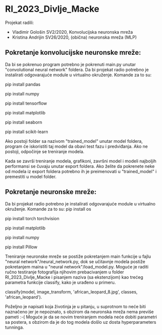 # RI_2023_Divlje_Macke

Projekat radili:
- Vladimir Gološin SV2/2020, Konvolucijska neuronska mreža
- Kristina Andrijin SV26/2020, (obična) neuronska mreža (MLP)

## Pokretanje konvolucijske neuronske mreže:

Da bi se pokrenuo program potrebno je pokrenuti main.py unutar "convolutional neural network" foldera. Da bi projekat radio potrebno je instalirati odgovarajuće module u virtualno okruženje. Komande za to su:

pip install pandas

pip install numpy

pip install tensorflow

pip install matplotlib

pip install seaborn

pip install scikit-learn


Ako postoji folder sa nazivom "trained_model" unutar model foldera, program će iskoristiti taj model da obavi test fazu i predviđanja. Ako ne postoji, odpočinje se treniranje modela.

Kada se završi treniranje modela, grafikoni, završni model i modeli najboljih performansi se čuvaju unutar export foldera. Ako želite da pokrenete neke od modela iz export foldera potrebno ih je preimenovati u "trained_model" i premestiti u model folder.

## Pokretanje neuronske mreže:
Da bi projekat radio potrebno je instalirati odgovarajuće module u virtualno okruženje. Komande za to su:
pip install os

pip install torch torchvision

pip install matplotlib

pip install numpy

pip install Pillow


Treniranje neuronske mreže se postiže pokretanjem main funkcije u fajlu "neural network"/neural_network.py, dok se učitavnje modela postiže pokretanjem maina u "neural network"/load_model.py. Moguće je raditi ručno testiranje fotografija njihovim prebacivanjem u folder RI_2023_Divlje_Macke i pisanjem naziva (sa ekstenzijom) kao trećeg parametra funkcije classify, kako je urađeno u primeru. 

classify(model, image_transform, 'african_leopard_8.jpg', classes, 'african_leopard'). 

Poželjno je napisati koja životinja je u pitanju, u suprotnom to neće biti naznačeno jer je nepoznato, s obzirom da neuronska mreža nema previše pameti :-(
Moguće je da se novim treniranjem modela neće dobiti parametri sa postera, s obzirom da je do tog modela došlo uz dosta hyperparameters tunninga.
